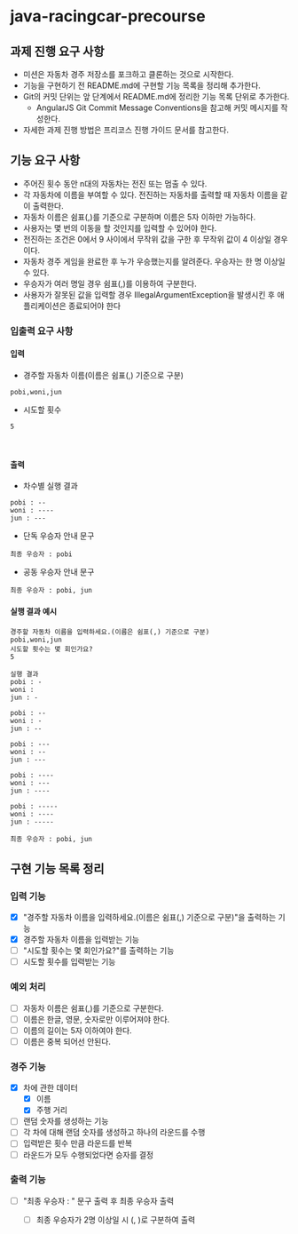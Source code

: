 # java-racingcar-precourse

## 과제 진행 요구 사항
- 미션은 자동차 경주 저장소를 포크하고 클론하는 것으로 시작한다.
- 기능을 구현하기 전 README.md에 구현할 기능 목록을 정리해 추가한다.
- Git의 커밋 단위는 앞 단계에서 README.md에 정리한 기능 목록 단위로 추가한다.
    - AngularJS Git Commit Message Conventions을 참고해 커밋 메시지를 작성한다.
- 자세한 과제 진행 방법은 프리코스 진행 가이드 문서를 참고한다.

## 기능 요구 사항
- 주어진 횟수 동안 n대의 자동차는 전진 또는 멈출 수 있다.
- 각 자동차에 이름을 부여할 수 있다. 전진하는 자동차를 출력할 때 자동차 이름을 같이 출력한다.
- 자동차 이름은 쉼표(,)를 기준으로 구분하며 이름은 5자 이하만 가능하다.
- 사용자는 몇 번의 이동을 할 것인지를 입력할 수 있어야 한다.
- 전진하는 조건은 0에서 9 사이에서 무작위 값을 구한 후 무작위 값이 4 이상일 경우이다.
- 자동차 경주 게임을 완료한 후 누가 우승했는지를 알려준다. 우승자는 한 명 이상일 수 있다.
- 우승자가 여러 명일 경우 쉼표(,)를 이용하여 구분한다.
- 사용자가 잘못된 값을 입력할 경우 IllegalArgumentException을 발생시킨 후 애플리케이션은 종료되어야 한다

### 입출력 요구 사항
#### 입력
- 경주할 자동차 이름(이름은 쉼표(,) 기준으로 구분)

```
pobi,woni,jun
```
- 시도할 횟수
```
5
```
<br>

#### 출력
- 차수별 실행 결과
```
pobi : --
woni : ----
jun : ---
```
- 단독 우승자 안내 문구
```
최종 우승자 : pobi
```
- 공동 우승자 안내 문구
```
최종 우승자 : pobi, jun
```
#### 실행 결과 예시
```
경주할 자동차 이름을 입력하세요.(이름은 쉼표(,) 기준으로 구분)
pobi,woni,jun
시도할 횟수는 몇 회인가요?
5

실행 결과
pobi : -
woni : 
jun : -

pobi : --
woni : -
jun : --

pobi : ---
woni : --
jun : ---

pobi : ----
woni : ---
jun : ----

pobi : -----
woni : ----
jun : -----

최종 우승자 : pobi, jun
```

## 구현 기능 목록 정리

### 입력 기능
- [x] "경주할 자동차 이름을 입력하세요.(이름은 쉼표(,) 기준으로 구분)"을 출력하는 기능
- [x] 경주할 자동차 이름을 입력받는 기능
- [ ] "시도할 횟수는 몇 회인가요?"를 출력하는 기능
- [ ] 시도할 횟수를 입력받는 기능

### 예외 처리
- [ ] 자동차 이름은 쉼표(,)를 기준으로 구분한다.
- [ ] 이름은 한글, 영문, 숫자로만 이루어져야 한다.
- [ ] 이름의 길이는 5자 이하여야 한다.
- [ ] 이름은 중복 되어선 안된다.

### 경주 기능
- [x] 차에 관한 데이터
  - [x] 이름
  - [x] 주행 거리
- [ ] 랜덤 숫자를 생성하는 기능
- [ ] 각 차에 대해 랜덤 숫자를 생성하고 하나의 라운드를 수행
- [ ] 입력받은 횟수 만큼 라운드를 반복
- [ ] 라운드가 모두 수행되었다면 승자를 결정

### 출력 기능
- [ ] "최종 우승자 : " 문구 출력 후 최종 우승자 출력
  - [ ] 최종 우승자가 2명 이상일 시 (, )로 구분하여 출력

